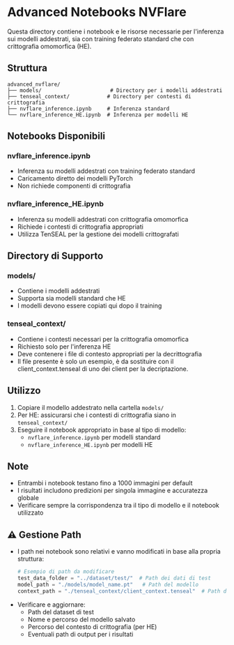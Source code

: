 # Advanced Notebooks NVFlare
Questa directory contiene i notebook e le risorse necessarie per l'inferenza sui modelli addestrati, sia con training federato standard che con crittografia omomorfica (HE).

## Struttura
```
advanced_nvflare/
├── models/                      # Directory per i modelli addestrati
├── tenseal_context/            # Directory per contesti di crittografia
├── nvflare_inference.ipynb     # Inferenza standard
└── nvflare_inference_HE.ipynb  # Inferenza per modelli HE
```

## Notebooks Disponibili
### nvflare_inference.ipynb
- Inferenza su modelli addestrati con training federato standard
- Caricamento diretto dei modelli PyTorch
- Non richiede componenti di crittografia

### nvflare_inference_HE.ipynb
- Inferenza su modelli addestrati con crittografia omomorfica
- Richiede i contesti di crittografia appropriati
- Utilizza TenSEAL per la gestione dei modelli crittografati

## Directory di Supporto
### models/
- Contiene i modelli addestrati
- Supporta sia modelli standard che HE
- I modelli devono essere copiati qui dopo il training

### tenseal_context/
- Contiene i contesti necessari per la crittografia omomorfica
- Richiesto solo per l'inferenza HE
- Deve contenere i file di contesto appropriati per la decrittografia
- Il file presente è solo un esempio, è da sostituire con il client_context.tenseal di uno dei client per la decriptazione.

## Utilizzo
1. Copiare il modello addestrato nella cartella `models/`
2. Per HE: assicurarsi che i contesti di crittografia siano in `tenseal_context/`
3. Eseguire il notebook appropriato in base al tipo di modello:
   - `nvflare_inference.ipynb` per modelli standard
   - `nvflare_inference_HE.ipynb` per modelli HE

## Note
- Entrambi i notebook testano fino a 1000 immagini per default
- I risultati includono predizioni per singola immagine e accuratezza globale
- Verificare sempre la corrispondenza tra il tipo di modello e il notebook utilizzato

## ⚠️ Gestione Path
- I path nei notebook sono relativi e vanno modificati in base alla propria struttura:
  ```python
  # Esempio di path da modificare
  test_data_folder = "../dataset/test/"  # Path dei dati di test
  model_path = "./models/model_name.pt"   # Path del modello
  context_path = "./tenseal_context/client_context.tenseal"  # Path del contesto HE
  ```
- Verificare e aggiornare:
  - Path del dataset di test
  - Nome e percorso del modello salvato
  - Percorso del contesto di crittografia (per HE)
  - Eventuali path di output per i risultati
